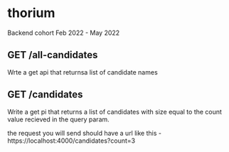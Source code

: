# thorium
Backend cohort Feb 2022 - May 2022
 
 ## GET /all-candidates
 Wrte a get api that returnsa list of candidate names

 ## GET /candidates
 Write a get pi that returns a list of candidates with size equal to the count value recieved in the query param.

 the request you will send should have a url like this - https://localhost:4000/candidates?count=3
